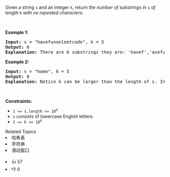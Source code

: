 <p>Given a string <code>s</code> and an integer <code>k</code>, return <em>the number of substrings in </em><code>s</code><em> of length </em><code>k</code><em> with no repeated characters</em>.</p>

<p>&nbsp;</p> 
<p><strong class="example">Example 1:</strong></p>

<pre>
<strong>Input:</strong> s = "havefunonleetcode", k = 5
<strong>Output:</strong> 6
<strong>Explanation:</strong> There are 6 substrings they are: 'havef','avefu','vefun','efuno','etcod','tcode'.
</pre>

<p><strong class="example">Example 2:</strong></p>

<pre>
<strong>Input:</strong> s = "home", k = 5
<strong>Output:</strong> 0
<strong>Explanation:</strong> Notice k can be larger than the length of s. In this case, it is not possible to find any substring.
</pre>

<p>&nbsp;</p> 
<p><strong>Constraints:</strong></p>

<ul> 
 <li><code>1 &lt;= s.length &lt;= 10<sup>4</sup></code></li> 
 <li><code>s</code> consists of lowercase English letters.</li> 
 <li><code>1 &lt;= k &lt;= 10<sup>4</sup></code></li> 
</ul>

<div><div>Related Topics</div><div><li>哈希表</li><li>字符串</li><li>滑动窗口</li></div></div><br><div><li>👍 57</li><li>👎 0</li></div>